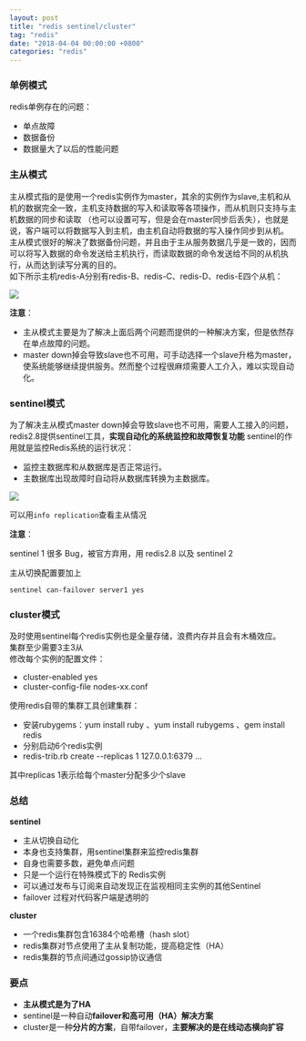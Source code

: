 ```yaml
---
layout: post
title: "redis sentinel/cluster"
tag: "redis"
date: "2018-04-04 00:00:00 +0800"
categories: "redis"
---
```


### 单例模式    

redis单例存在的问题： 

- 单点故障 
- 数据备份
- 数据量大了以后的性能问题  

<!--more-->

### 主从模式  

主从模式指的是使用一个redis实例作为master，其余的实例作为slave,主机和从机的数据完全一致，主机支持数据的写入和读取等各项操作，而从机则只支持与主机数据的同步和读取
（也可以设置可写，但是会在master同步后丢失），也就是说，客户端可以将数据写入到主机，由主机自动将数据的写入操作同步到从机。  
主从模式很好的解决了数据备份问题，并且由于主从服务数据几乎是一致的，因而可以将写入数据的命令发送给主机执行，而读取数据的命令发送给不同的从机执行，从而达到读写分离的目的。  
如下所示主机redis-A分别有redis-B、redis-C、redis-D、redis-E四个从机：
  
![](https://olef5l6y5.qnssl.com/2018-4-4-00-30-51.png)
    
**注意**：  

- 主从模式主要是为了解决上面后两个问题而提供的一种解决方案，但是依然存在单点故障的问题。
- master down掉会导致slave也不可用，可手动选择一个slave升格为master，使系统能够继续提供服务。然而整个过程很麻烦需要人工介入，难以实现自动化。 

### sentinel模式  

为了解决主从模式master down掉会导致slave也不可用，需要人工接入的问题，redis2.8提供sentinel工具，**实现自动化的系统监控和故障恢复功能**
sentinel的作用就是监控Redis系统的运行状况：

- 监控主数据库和从数据库是否正常运行。
- 主数据库出现故障时自动将从数据库转换为主数据库。  

![](https://olef5l6y5.qnssl.com/20180404004409)

可以用`info replication`查看主从情况   

**注意**：  

sentinel 1 很多 Bug，被官方弃用，用 redis2.8 以及 sentinel 2  

主从切换配置要加上  

```
sentinel can-failover server1 yes
```  

### cluster模式  

及时使用sentinel每个redis实例也是全量存储，浪费内存并且会有木桶效应。  
集群至少需要3主3从  
修改每个实例的配置文件：
- cluster-enabled yes 
- cluster-config-file nodes-xx.conf  

使用redis自带的集群工具创建集群：  

- 安装rubygems：yum install ruby 、yum install rubygems 、gem install redis
- 分别启动6个redis实例
- redis-trib.rb create --replicas 1 127.0.0.1:6379 ... 

其中replicas 1表示给每个master分配多少个slave  

### 总结  

**sentinel**    

- 主从切换自动化 
- 本身也支持集群，用sentinel集群来监控redis集群 
- 自身也需要多数，避免单点问题
- 只是一个运行在特殊模式下的 Redis实例 
- 可以通过发布与订阅来自动发现正在监视相同主实例的其他Sentinel
- failover 过程对代码客户端是透明的 

**cluster**

- 一个redis集群包含16384个哈希槽（hash slot）
- redis集群对节点使用了主从复制功能，提高稳定性（HA）
- redis集群的节点间通过gossip协议通信

### 要点  

- **主从模式是为了HA**
- sentinel是一种自动**failover和高可用（HA）解决方案**
- cluster是一种**分片的方案**，自带failover，**主要解决的是在线动态横向扩容**
